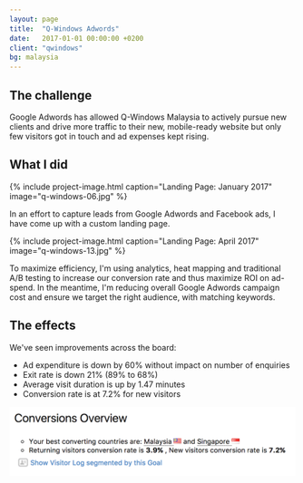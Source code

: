 ```yaml
---
layout: page
title:  "Q-Windows Adwords"
date:   2017-01-01 00:00:00 +0200
client: "qwindows"
bg: malaysia
---
```


## The challenge

Google Adwords has allowed Q-Windows Malaysia to actively pursue new clients and drive more traffic to their new, mobile-ready website but only few visitors got in touch and ad expenses kept rising.

## What I did

{% include project-image.html caption="Landing Page: January 2017" image="q-windows-06.jpg" %}

In an effort to capture leads from Google Adwords and Facebook ads, I have come up with a custom landing page.

{% include project-image.html caption="Landing Page: April 2017" image="q-windows-13.jpg" %}

To maximize efficiency, I'm using analytics, heat mapping and traditional A/B testing to increase our conversion rate and thus maximize ROI on ad-spend. In the meantime, I'm reducing overall Google Adwords campaign cost and ensure we target the right audience, with matching keywords.

## The effects

We've seen improvements across the board:
- Ad expenditure is down by 60% without impact on number of enquiries
- Exit rate is down 21% (89% to 68%)
- Average visit duration is up by 1.47 minutes
- Conversion rate is at 7.2% for new visitors

<img src="/assets/images/projects/q-windows-07.png" class="image-wrapper inline">

